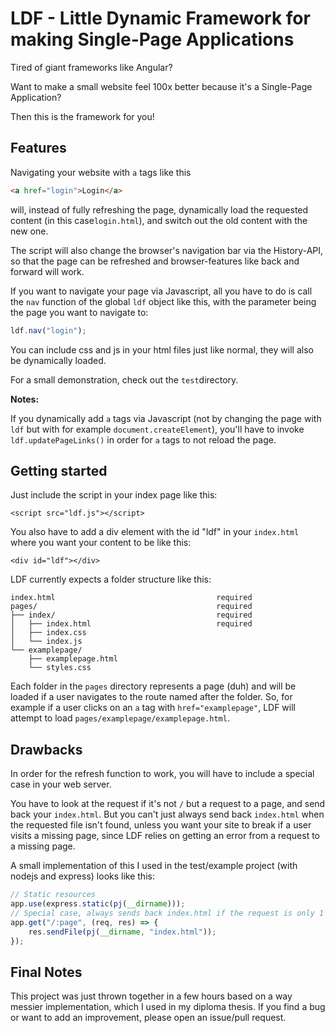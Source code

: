 # LDF - Little Dynamic Framework for making Single-Page Applications

Tired of giant frameworks like Angular? 

Want to make a small website feel 100x better because it's a Single-Page Application?

Then this is the framework for you!

## Features

Navigating your website with `a` tags like this

```html
<a href="login">Login</a>
```

will, instead of fully refreshing the page, dynamically load the requested content (in this case`login.html`), and switch out the old content with the new one.

The script will also change the browser's navigation bar via the History-API, so that the page can be refreshed and browser-features like back and forward will work.

If you want to navigate your page via Javascript, all you have to do is call the `nav` function of the global `ldf` object like this, with the parameter being the page you want to navigate to:

```javascript
ldf.nav("login");
```

You can include css and js in your html files just like normal, they will also be dynamically loaded.

For a small demonstration, check out the `test`directory.

**Notes:**

If you dynamically add `a` tags via Javascript (not by changing the page with `ldf` but with for example `document.createElement`), you'll have to invoke `ldf.updatePageLinks()` in order for `a` tags to not reload the page.

## Getting started

Just include the script in your index page like this:

```
<script src="ldf.js"></script>
```

You also have to add a div element with the id "ldf" in your `index.html` where you want your content to be like this:

```
<div id="ldf"></div>
```

LDF currently expects a folder structure like this:

```
index.html                                    required
pages/                                        required
├── index/                                    required
│   ├── index.html                            required
│   ├── index.css
│   └── index.js
└── examplepage/
    ├── examplepage.html
    └── styles.css
```

Each folder in the `pages` directory represents a page (duh) and will be loaded if a user navigates to the route named after the folder. So, for example if a user clicks on an `a` tag with `href="examplepage"`, LDF will attempt to load `pages/examplepage/examplepage.html`.

## Drawbacks

In order for the refresh function to work, you will have to include a special case in your web server.

You have to look at the request if it's not `/` but a request to a page, and send back your `index.html`. But you can't just always send back `index.html` when the requested file isn't found, unless you want your site to break if a user visits a missing page, since LDF relies on getting an error from a request to a missing page.

A small implementation of this I used in the test/example project (with nodejs and express) looks like this:

```javascript
// Static resources
app.use(express.static(pj(__dirname)));
// Special case, always sends back index.html if the request is only 1 level. This works because requests to resources are 3 levels deep (pages/resource/resource.html)
app.get("/:page", (req, res) => {
	res.sendFile(pj(__dirname, "index.html"));
});
```

## Final Notes

This project was just thrown together in a few hours based on a way messier implementation, which I used in my diploma thesis. If you find a bug or want to add an improvement, please open an issue/pull request.